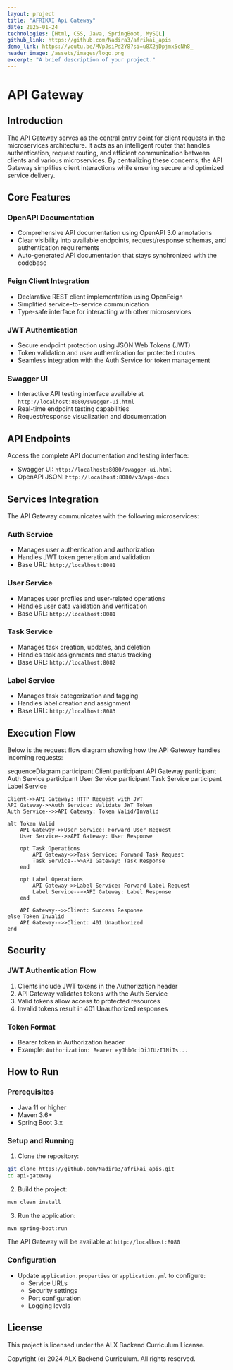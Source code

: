 ```yaml
---
layout: project
title: "AFRIKAI Api Gateway"
date: 2025-01-24
technologies: [Html, CSS, Java, SpringBoot, MySQL]
github_link: https://github.com/Nadira3/afrikai_apis
demo_link: https://youtu.be/MVpJsiPd2Y8?si=u8X2jDpjmx5cNh8_
header_image: /assets/images/logo.png
excerpt: "A brief description of your project."
---
```

# API Gateway

## Introduction
The API Gateway serves as the central entry point for client requests in the microservices architecture. It acts as an intelligent router that handles authentication, request routing, and efficient communication between clients and various microservices. By centralizing these concerns, the API Gateway simplifies client interactions while ensuring secure and optimized service delivery.

## Core Features

### OpenAPI Documentation
- Comprehensive API documentation using OpenAPI 3.0 annotations
- Clear visibility into available endpoints, request/response schemas, and authentication requirements
- Auto-generated API documentation that stays synchronized with the codebase

### Feign Client Integration
- Declarative REST client implementation using OpenFeign
- Simplified service-to-service communication
- Type-safe interface for interacting with other microservices

### JWT Authentication
- Secure endpoint protection using JSON Web Tokens (JWT)
- Token validation and user authentication for protected routes
- Seamless integration with the Auth Service for token management

### Swagger UI
- Interactive API testing interface available at `http://localhost:8080/swagger-ui.html`
- Real-time endpoint testing capabilities
- Request/response visualization and documentation

## API Endpoints

Access the complete API documentation and testing interface:
- Swagger UI: `http://localhost:8080/swagger-ui.html`
- OpenAPI JSON: `http://localhost:8080/v3/api-docs`

## Services Integration

The API Gateway communicates with the following microservices:

### Auth Service
- Manages user authentication and authorization
- Handles JWT token generation and validation
- Base URL: `http://localhost:8081`

### User Service
- Manages user profiles and user-related operations
- Handles user data validation and verification
- Base URL: `http://localhost:8081`

### Task Service
- Manages task creation, updates, and deletion
- Handles task assignments and status tracking
- Base URL: `http://localhost:8082`

### Label Service
- Manages task categorization and tagging
- Handles label creation and assignment
- Base URL: `http://localhost:8083`

## Execution Flow

Below is the request flow diagram showing how the API Gateway handles incoming requests:

<div class="mermaid">
sequenceDiagram
    participant Client
    participant API Gateway
    participant Auth Service
    participant User Service
    participant Task Service
    participant Label Service

    Client->>API Gateway: HTTP Request with JWT
    API Gateway->>Auth Service: Validate JWT Token
    Auth Service-->>API Gateway: Token Valid/Invalid

    alt Token Valid
        API Gateway->>User Service: Forward User Request
        User Service-->>API Gateway: User Response
        
        opt Task Operations
            API Gateway->>Task Service: Forward Task Request
            Task Service-->>API Gateway: Task Response
        end

        opt Label Operations
            API Gateway->>Label Service: Forward Label Request
            Label Service-->>API Gateway: Label Response
        end

        API Gateway-->>Client: Success Response
    else Token Invalid
        API Gateway-->>Client: 401 Unauthorized
    end
</div>

## Security

### JWT Authentication Flow
1. Clients include JWT tokens in the Authorization header
2. API Gateway validates tokens with the Auth Service
3. Valid tokens allow access to protected resources
4. Invalid tokens result in 401 Unauthorized responses

### Token Format
- Bearer token in Authorization header
- Example: `Authorization: Bearer eyJhbGciOiJIUzI1NiIs...`

## How to Run

### Prerequisites
- Java 11 or higher
- Maven 3.6+
- Spring Boot 3.x

### Setup and Running
1. Clone the repository:
```bash
git clone https://github.com/Nadira3/afrikai_apis.git
cd api-gateway
```

2. Build the project:
```bash
mvn clean install
```

3. Run the application:
```bash
mvn spring-boot:run
```

The API Gateway will be available at `http://localhost:8080`

### Configuration
- Update `application.properties` or `application.yml` to configure:
  - Service URLs
  - Security settings
  - Port configuration
  - Logging levels

## License

This project is licensed under the ALX Backend Curriculum License.

Copyright (c) 2024 ALX Backend Curriculum. All rights reserved.
